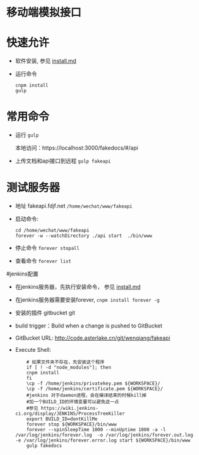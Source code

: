 移动端模拟接口
===============

# 快速允许

+ 软件安装, 参见 [install.md](install.md)

+ 运行命令
    
    ```
    cnpm install
    gulp
    ```
    
# 常用命令
+ 运行 `gulp`

  本地访问：https://localhost:3000/fakedocs/#/api
  
+ 上传文档和api接口到远程 `gulp fakeapi`

# 测试服务器

+ 地址 fakeapi.fdjf.net `/home/wechat/www/fakeapi`
+ 启动命令:

    ```
    cd /home/wechat/www/fakeapi
    forever -w --watchDirectory ./api start  ./bin/www
    ```
    
+ 停止命令 `forever stopall`
+ 查看命令 `forever list`

#jenkins配置
+ 在jenkins服务器，先执行安装命令， 参见 [install.md](install.md)
+ 在jenkins服务器需要安装forever, `cnpm install forever -g`
+ 安装的插件 gitbucket git 
+ build trigger：Build when a change is pushed to GitBucket
+ GitBucket URL: http://code.asterlake.cn/git/wenqiang/fakeapi
+ Execute Shell:

    ```
        # 如果文件夹不存在，先安装这个程序
        if [ ! -d "node_modules"]; then 
        cnpm install
        fi
        \cp -f /home/jenkins/privatekey.pem ${WORKSPACE}/
        \cp -f /home/jenkins/certificate.pem ${WORKSPACE}/
        #jenkins 对于daemon进程，会在编译结束的时候kill掉
        #加一个BUILD_ID的环境变量可以避免这一点
        #参见 https://wiki.jenkins-ci.org/display/JENKINS/ProcessTreeKiller
        export BUILD_ID=dontKillMe
        forever stop ${WORKSPACE}/bin/www
        forever --spinSleepTime 1000 --minUptime 1000 -a -l /var/log/jenkins/forever.log  -o /var/log/jenkins/forever.out.log  -e /var/log/jenkins/forever.error.log start ${WORKSPACE}/bin/www
        gulp fakedocs
    ```
